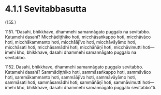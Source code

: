

# 4.1.1 Sevitabbasutta




(155.)

1151\. “Dasahi, bhikkhave, dhammehi samannāgato puggalo na sevitabbo. Katamehi dasahi? Micchādiṭṭhiko hoti, micchāsaṅkappo hoti, micchāvāco hoti, micchākammanto hoti, micchāājīvo hoti, micchāvāyāmo hoti, micchāsati hoti, micchāsamādhi hoti, micchāñāṇī hoti, micchāvimutti hoti—  imehi kho, bhikkhave, dasahi dhammehi samannāgato puggalo na sevitabbo.

1152\. Dasahi, bhikkhave, dhammehi samannāgato puggalo sevitabbo. Katamehi dasahi? Sammādiṭṭhiko hoti, sammāsaṅkappo hoti, sammāvāco hoti, sammākammanto hoti, sammāājīvo hoti, sammāvāyāmo hoti, sammāsati hoti, sammāsamādhi hoti, sammāñāṇī hoti, sammāvimutti hoti—  imehi kho, bhikkhave, dasahi dhammehi samannāgato puggalo sevitabbo”ti.



